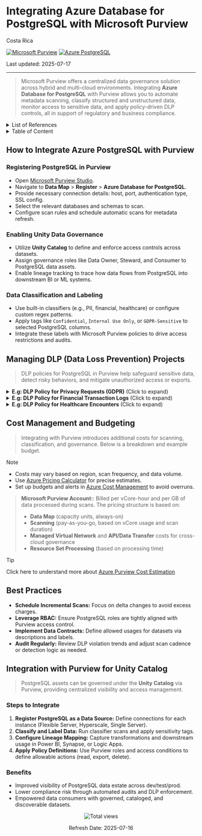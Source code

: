# Integrating Azure Database for PostgreSQL with Microsoft Purview

Costa Rica

[![Microsoft Purview](https://img.shields.io/badge/Microsoft-Purview-blue)](https://learn.microsoft.com/en-us/azure/purview/) [![Azure PostgreSQL](https://img.shields.io/badge/Azure-PostgreSQL-blue)](https://learn.microsoft.com/en-us/azure/postgresql/)

Last updated: 2025-07-17

---

> Microsoft Purview offers a centralized data governance solution across hybrid and multi-cloud environments. Integrating **Azure Database for PostgreSQL** with Purview allows you to automate metadata scanning, classify structured and unstructured data, monitor access to sensitive data, and apply policy-driven DLP controls, all in support of regulatory and business compliance.

<details>
<summary>List of References</summary>

- [Microsoft Purview Documentation](https://learn.microsoft.com/en-us/azure/purview/)
- [Azure Database for PostgreSQL Documentation](https://learn.microsoft.com/en-us/azure/postgresql/)
- [Purview Data Loss Prevention](https://learn.microsoft.com/en-us/azure/purview/concept-data-loss-prevention)
- [Azure Pricing Calculator](https://azure.microsoft.com/en-us/pricing/calculator/)

</details>

<details>
<summary>Table of Content</summary>

- [How to Integrate Azure PostgreSQL with Purview](#how-to-integrate-azure-postgresql-with-purview)
  - [Registering PostgreSQL in Purview](#registering-postgresql-in-purview)
  - [Enabling Unity Data Governance](#enabling-unity-data-governance)
  - [Data Classification and Labeling](#data-classification-and-labeling)
- [Managing DLP Data Loss Prevention Projects](#managing-dlp-data-loss-prevention-projects)
- [Cost Management and Budgeting](#cost-management-and-budgeting)
- [Best Practices](#best-practices)
- [Integration with Purview for Unity Catalog](#integration-with-purview-for-unity-catalog)
  - [Steps to Integrate](#steps-to-integrate)
  - [Benefits](#benefits)

</details>

## How to Integrate Azure PostgreSQL with Purview

### Registering PostgreSQL in Purview

- Open [Microsoft Purview Studio](https://web.purview.azure.com/).
- Navigate to **Data Map** > **Register** > **Azure Database for PostgreSQL**.
- Provide necessary connection details: host, port, authentication type, SSL config.
- Select the relevant databases and schemas to scan.
- Configure scan rules and schedule automatic scans for metadata refresh.

### Enabling Unity Data Governance

- Utilize **Unity Catalog** to define and enforce access controls across datasets.
- Assign governance roles like Data Owner, Steward, and Consumer to PostgreSQL data assets.
- Enable lineage tracking to trace how data flows from PostgreSQL into downstream BI or ML systems.

### Data Classification and Labeling

- Use built-in classifiers (e.g., PII, financial, healthcare) or configure custom regex patterns.
- Apply tags like `Confidential`, `Internal Use Only`, or `GDPR-Sensitive` to selected PostgreSQL columns.
- Integrate these labels with Microsoft Purview policies to drive access restrictions and audits.

## Managing DLP (Data Loss Prevention) Projects

> DLP policies for PostgreSQL in Purview help safeguard sensitive data, detect risky behaviors, and mitigate unauthorized access or exports.

<details>
<summary><b>E.g: DLP Policy for Privacy Requests (GDPR)</b> (Click to expand)</summary>

> Fulfill data subject requests and enforce retention policies on customer records.

**Steps:**
1. **Create a DLP Policy:** Apply to tables like `customers`, `login_sessions`, `preferences`.
2. **Define Detection Rules:** Use classifiers for names, emails, phone numbers, and IP addresses.
3. **Set Actions:**  
   - Alert Data Protection Officers on access to expired retention data.  
   - Mark records eligible for deletion or redaction.
4. **Monitor and Audit:** Review logs and policy triggers using Purview’s compliance dashboard.

</details>

<details>
<summary><b>E.g: DLP Policy for Financial Transaction Logs</b> (Click to expand)</summary>

> Protect payment records in compliance with PCI DSS or local finance laws.

**Steps:**
1. **Create a DLP Policy:** Focus on tables like `transactions`, `billing_statements`, `refunds`.
2. **Define Detection Rules:** Detect patterns like credit card numbers, bank routing codes, or IBANs.
3. **Set Actions:**  
   - Mask account numbers and transaction details for general users.  
   - Notify finance leads on suspected mass exports or dumps.
4. **Monitor and Audit:** View access maps filtered by time-of-day or source IP.

</details>

<details>
<summary><b>E.g: DLP Policy for Healthcare Encounters</b> (Click to expand)</summary>

> Enforce HIPAA-equivalent practices for healthcare-related apps built on PostgreSQL.

**Steps:**
1. **Create a DLP Policy:** Scan tables like `medical_visits`, `patient_conditions`, `insurance_claims`.
2. **Define Detection Rules:** Detect MRNs, ICD-10 codes, medication fields.
3. **Set Actions:**  
   - Restrict access to only licensed care teams.  
   - Encrypt report exports and flag audit logs for external transmission.
4. **Monitor and Audit:** Maintain a change-tracking history for sensitive records.

</details>

## Cost Management and Budgeting

> Integrating with Purview introduces additional costs for scanning, classification, and governance. Below is a breakdown and example budget.

> [!NOTE]
> - Costs may vary based on region, scan frequency, and data volume.
> - Use [Azure Pricing Calculator](https://azure.microsoft.com/en-us/pricing/calculator/) for precise estimates.
> - Set up budgets and alerts in [Azure Cost Management](https://learn.microsoft.com/en-us/azure/cost-management-billing/costs/) to avoid overruns.

> **Microsoft Purview Account:**: Billed per vCore-hour and per GB of data processed during scans.
> The pricing structure is based on:
> - **Data Map** (capacity units, always-on)
> - **Scanning** (pay-as-you-go, based on vCore usage and scan duration)
> - **Managed Virtual Network** and **API/Data Transfer** costs for cross-cloud governance
> - **Resource Set Processing** (based on processing time)

> [!TIP]
> Click here to understand more about [Azure Purview Cost Estimation](../../Purview/Cost-Estimation.md)

## Best Practices

- **Schedule Incremental Scans:** Focus on delta changes to avoid excess charges.
- **Leverage RBAC:** Ensure PostgreSQL roles are tightly aligned with Purview access control.
- **Implement Data Contracts:** Define allowed usages for datasets via descriptions and labels.
- **Audit Regularly:** Review DLP violation trends and adjust scan cadence or detection logic as needed.

## Integration with Purview for Unity Catalog

> PostgreSQL assets can be governed under the **Unity Catalog** via Purview, providing centralized visibility and access management.

### Steps to Integrate

1. **Register PostgreSQL as a Data Source:** Define connections for each instance (Flexible Server, Hyperscale, Single Server).
2. **Classify and Label Data:** Run classifier scans and apply sensitivity tags.
3. **Configure Lineage Mapping:** Capture transformations and downstream usage in Power BI, Synapse, or Logic Apps.
4. **Apply Policy Definitions:** Use Purview roles and access conditions to define allowable actions (read, export, delete).

### Benefits

- Improved visibility of PostgreSQL data estate across dev/test/prod.
- Lower compliance risk through automated audits and DLP enforcement.
- Empowered data consumers with governed, cataloged, and discoverable datasets.

<!-- START BADGE -->
<div align="center">
  <img src="https://img.shields.io/badge/Total%20views-9-limegreen" alt="Total views">
  <p>Refresh Date: 2025-07-16</p>
</div>
<!-- END BADGE -->

